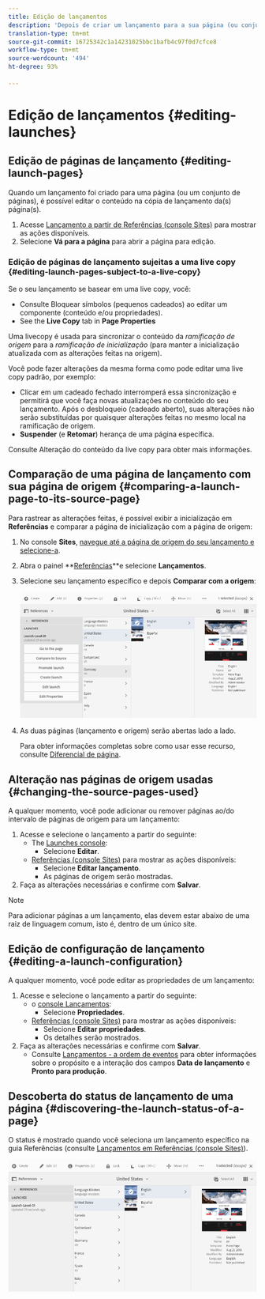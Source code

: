 ```yaml
---
title: Edição de lançamentos
description: 'Depois de criar um lançamento para a sua página (ou conjunto de páginas), você pode editar o conteúdo na cópia de lançamento da(s) página(s). '
translation-type: tm+mt
source-git-commit: 16725342c1a14231025bbc1bafb4c97f0d7cfce8
workflow-type: tm+mt
source-wordcount: '494'
ht-degree: 93%

---
```



# Edição de lançamentos {#editing-launches}

## Edição de páginas de lançamento {#editing-launch-pages}

Quando um lançamento foi criado para uma página (ou um conjunto de páginas), é possível editar o conteúdo na cópia de lançamento da(s) página(s).

1. Acesse [Lançamento a partir de Referências (console Sites)](/help/sites-cloud/authoring/launches/overview.md#launches-in-references-sites-console) para mostrar as ações disponíveis.
1. Selecione **Vá para a página** para abrir a página para edição.

### Edição de páginas de lançamento sujeitas a uma live copy {#editing-launch-pages-subject-to-a-live-copy}

Se o seu lançamento se basear em uma live copy, você: <!--If your launch is based upon a [live copy](/help/sites-administering/msm.md) then you will:-->

* Consulte Bloquear símbolos (pequenos cadeados) ao editar um componente (conteúdo e/ou propriedades).
* See the **Live Copy** tab in **Page Properties**

Uma livecopy é usada para sincronizar o conteúdo da *ramificação de origem* para a *ramificação de inicialização* (para manter a inicialização atualizada com as alterações feitas na origem).

Você pode fazer alterações da mesma forma como pode editar uma live copy padrão, por exemplo:

* Clicar em um cadeado fechado interromperá essa sincronização e permitirá que você faça novas atualizações no conteúdo do seu lançamento. Após o desbloqueio (cadeado aberto), suas alterações não serão substituídas por quaisquer alterações feitas no mesmo local na ramificação de origem.
* **Suspender** (e **Retomar**) herança de uma página específica.

Consulte Alteração do conteúdo da live copy para obter mais informações. <!--See [Changing Live Copy Content](/help/sites-administering/msm-livecopy.md#changing-live-copy-content) for further information.-->

## Comparação de uma página de lançamento com sua página de origem {#comparing-a-launch-page-to-its-source-page}

Para rastrear as alterações feitas, é possível exibir a inicialização em **Referências** e comparar a página de inicialização com a página de origem:

1. No console **Sites**, [navegue até a página de origem do seu lançamento e selecione-a](/help/sites-cloud/authoring/getting-started/basic-handling.md#viewing-and-selecting-resources).
1. Abra o painel **[Referências](/help/sites-cloud/authoring/getting-started/basic-handling.md#references)**e selecione **Lançamentos**.
1. Selecione seu lançamento específico e depois **Comparar com a origem**:

   ![Comparação entre inicialização e origem](/help/sites-cloud/authoring/assets/launches-compare.png)

1. As duas páginas (lançamento e origem) serão abertas lado a lado.

   Para obter informações completas sobre como usar esse recurso, consulte [Diferencial de página](/help/sites-cloud/authoring/features/page-diff.md).

## Alteração nas páginas de origem usadas {#changing-the-source-pages-used}

A qualquer momento, você pode adicionar ou remover páginas ao/do intervalo de páginas de origem para um lançamento:

1. Acesse e selecione o lançamento a partir do seguinte:
   * The [Launches console](/help/sites-cloud/authoring/launches/overview.md#the-launches-console):
      * Selecione **Editar**.
   * [Referências (console Sites)](/help/sites-cloud/authoring/launches/overview.md#launches-in-references-sites-console) para mostrar as ações disponíveis:
      * Selecione **Editar lançamento**.
      * As páginas de origem serão mostradas.
1. Faça as alterações necessárias e confirme com **Salvar**.

>[!NOTE]
>
>Para adicionar páginas a um lançamento, elas devem estar abaixo de uma raiz de linguagem comum, isto é, dentro de um único site.

## Edição de configuração de lançamento {#editing-a-launch-configuration}

A qualquer momento, você pode editar as propriedades de um lançamento:

1. Acesse e selecione o lançamento a partir do seguinte:
   * o [console Lançamentos](/help/sites-cloud/authoring/launches/overview.md#the-launches-console):
      * Selecione **Propriedades**.
   * [Referências (console Sites)](/help/sites-cloud/authoring/launches/overview.md#launches-in-references-sites-console) para mostrar as ações disponíveis:
      * Selecione **Editar propriedades**.
      * Os detalhes serão mostrados.
1. Faça as alterações necessárias e confirme com **Salvar**.
   * Consulte [Lançamentos - a ordem de eventos](/help/sites-cloud/authoring/launches/overview.md#launches-the-order-of-events) para obter informações sobre o propósito e a interação dos campos **Data de lançamento** e **Pronto para produção**.

## Descoberta do status de lançamento de uma página {#discovering-the-launch-status-of-a-page}

O status é mostrado quando você seleciona um lançamento específico na guia Referências (consulte [Lançamentos em Referências (console Sites)](/help/sites-cloud/authoring/launches/overview.md#launches-in-references-sites-console)).

![Descobrindo status de inicialização](/help/sites-cloud/authoring/assets/launches-status.png)
